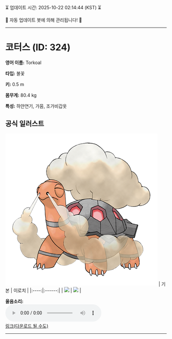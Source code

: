 
⏳ 업데이트 시간: 2025-10-22 02:14:44 (KST) ⏳

🤖 자동 업데이트 봇에 의해 관리됩니다! 🤖

---

# 코터스 (ID: 324)
**영어 이름:** Torkoal

**타입:** 불꽃

**키:** 0.5 m

**몸무게:** 80.4 kg

**특성:** 하얀연기, 가뭄, 조가비갑옷

## 공식 일러스트
![](https://raw.githubusercontent.com/PokeAPI/sprites/master/sprites/pokemon/other/official-artwork/324.png)
| 기본 | 이로치 |
|:----:|:------:|
| <img src="http://play.pokemonshowdown.com/sprites/ani/torkoal.gif" width="200"> | <img src="http://play.pokemonshowdown.com/sprites/ani-shiny/torkoal.gif" width="200"> |

**울음소리:**<br><audio controls src="https://raw.githubusercontent.com/PokeAPI/cries/main/cries/pokemon/latest/324.ogg"></audio><br> [링크(다운로드 될 수도)](https://raw.githubusercontent.com/PokeAPI/cries/main/cries/pokemon/latest/324.ogg)


---
